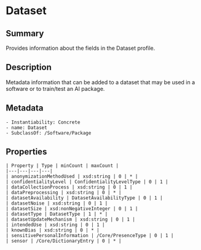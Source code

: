 <!-- Automatically generated by spec-parser v2.0.0 on 2023-12-25T20:28:21.783513+00:00 -->
<!-- SPDX-License-Identifier: Community-Spec-1.0 -->

# Dataset

## Summary

Provides information about the fields in the Dataset profile.


## Description

Metadata information that can be added to a dataset that may be used in a software or to train/test an AI package.


## Metadata

    - Instantiability: Concrete
    - name: Dataset
    - SubclassOf: /Software/Package



## Properties

    | Property | Type | minCount | maxCount |
    |---|---|---|---|
    | anonymizationMethodUsed | xsd:string | 0 | * |
    | confidentialityLevel | ConfidentialityLevelType | 0 | 1 |
    | dataCollectionProcess | xsd:string | 0 | 1 |
    | dataPreprocessing | xsd:string | 0 | * |
    | datasetAvailability | DatasetAvailabilityType | 0 | 1 |
    | datasetNoise | xsd:string | 0 | 1 |
    | datasetSize | xsd:nonNegativeInteger | 0 | 1 |
    | datasetType | DatasetType | 1 | * |
    | datasetUpdateMechanism | xsd:string | 0 | 1 |
    | intendedUse | xsd:string | 0 | 1 |
    | knownBias | xsd:string | 0 | * |
    | sensitivePersonalInformation | /Core/PresenceType | 0 | 1 |
    | sensor | /Core/DictionaryEntry | 0 | * |


